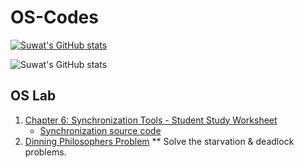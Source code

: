 # OS-Codes
[![Suwat's GitHub stats](https://github-readme-stats.vercel.app/api?username=suwat9)](https://github.com/anuraghazra/github-readme-stats)

![Suwat's GitHub stats](https://github-readme-stats.vercel.app/api?username=suwat9&show=reviews,discussions_started,discussions_answered,prs_merged,prs_merged_percentage)

## OS Lab

1. [Chapter 6: Synchronization Tools - Student Study Worksheet](./Lab/chapter6_worksheet.md)
   * [Synchronization source code](./Lab/synchronization_tools.md)
1. [Dinning Philosophers Problem](./C-codes/dinning-philosophers.cpp) ** Solve the starvation & deadlock problems. 
